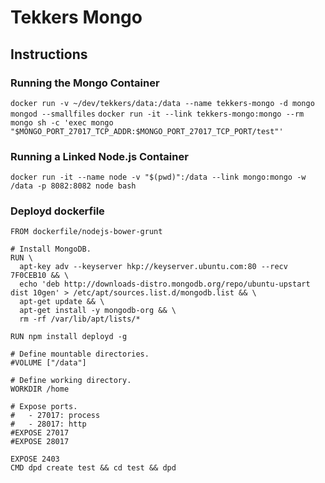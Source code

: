 # Tekkers Mongo 
## Instructions 
### Running the Mongo Container 
`docker run -v ~/dev/tekkers/data:/data --name tekkers-mongo -d mongo mongod --smallfiles`
`docker run -it --link tekkers-mongo:mongo --rm mongo sh -c 'exec mongo "$MONGO_PORT_27017_TCP_ADDR:$MONGO_PORT_27017_TCP_PORT/test"'`

### Running a Linked Node.js Container 
`docker run -it --name node -v "$(pwd)":/data --link mongo:mongo -w /data -p 8082:8082 node bash`


### Deployd dockerfile
``` 
FROM dockerfile/nodejs-bower-grunt

# Install MongoDB.
RUN \
  apt-key adv --keyserver hkp://keyserver.ubuntu.com:80 --recv 7F0CEB10 && \
  echo 'deb http://downloads-distro.mongodb.org/repo/ubuntu-upstart dist 10gen' > /etc/apt/sources.list.d/mongodb.list && \
  apt-get update && \
  apt-get install -y mongodb-org && \
  rm -rf /var/lib/apt/lists/*

RUN npm install deployd -g

# Define mountable directories.
#VOLUME ["/data"]

# Define working directory.
WORKDIR /home

# Expose ports.
#   - 27017: process
#   - 28017: http
#EXPOSE 27017
#EXPOSE 28017

EXPOSE 2403
CMD dpd create test && cd test && dpd 
```
